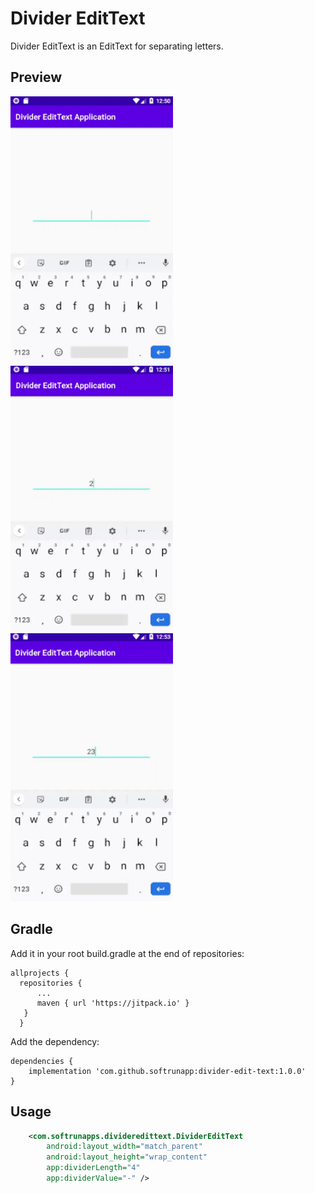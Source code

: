 # Divider EditText
Divider EditText is an EditText for separating letters.

## Preview
<div>
<img src="screen1.gif" width="260" />
<img src="screen2.gif" width="260" />
<img src="screen3.gif" width="260" />
</div>

## Gradle

Add it in your root build.gradle at the end of repositories:


    allprojects {
      repositories {
          ...
          maven { url 'https://jitpack.io' }
       }
	  }
Add the dependency:

	dependencies {
	    implementation 'com.github.softrunapp:divider-edit-text:1.0.0'
	}




## Usage

```xml
    <com.softrunapps.divideredittext.DividerEditText
        android:layout_width="match_parent"
        android:layout_height="wrap_content"
        app:dividerLength="4"
        app:dividerValue="-" />
```
